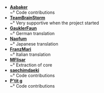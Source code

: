 <!--
This file contains references to people who contributed to the app.

Schema:  **[Name](Reference)**<br/>~° Text

Where:
  * Name: username, first/lastname
  * Reference: E-Mail, Webpage
  * Text: Information about / kind of contribution


There are so many more contributors missing on the list, some can be 
found on the GitHub project contributors list, check them out too.
Also, to all those people who have helped this project, thank you.
 

## LIST OF CONTRIBUTORS
-->
* **[Aabaker](https://github.com/aabaker)**<br/>~° Code contributions
* **[TeamBrainStorm](https://github.com/TeamBrainStorm)**<br/>~° Very supportive when the project started
* **[GauklerFaun](https://github.com/scoute-dich)**<br/>~° German translation
* **[Naofum](https://github.com/naofum)**<br/>~° Japanese translation
* **[FranzMari](https://github.com/FranzMari)**<br/>~° Italian translation
* **[MFlisar](https://github.com/MFlisar)**<br/>~° Extraction of core
* **[saechimdaeki](https://github.com/saechimdaeki)**<br/>~° Code contributions
* **[P'tit g](https://github.com/Ptitg)**<br/>~° Code contributions
